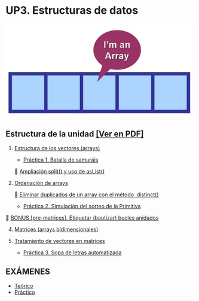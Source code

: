 # UP3. Estructuras de datos
![array](array.PNG)

## Estructura de la unidad [[Ver en PDF]](https://github.com/pbendom3/prog-1cfgs-daw/blob/main/temas_pdf/imprimir_ud3.pdf)
1.  [Estructura de los vectores (arrays)](https://pbendom3.github.io/prog-1cfgs-daw/ups/UP3/3_1_arrays/index.html)

     - [Práctica 1. Batalla de samuráis](2_Práctica1_Batalla_de_samuráis.pdf)
    
    :pushpin: [Ampliación split() y uso de asList()](https://pbendom3.github.io/prog-1cfgs-daw/ups/UP3/3_2_split_aslist/index.html)
       
2.  [Ordenación de arrays](https://pbendom3.github.io/prog-1cfgs-daw/ups/UP3/3_3_ordenacion/index.html)

     :pushpin: [Eliminar duplicados de un array con el método .distinct()](https://pbendom3.github.io/prog-1cfgs-daw/ups/UP3/3_4_duplicados/index.html)

     - [Práctica 2. Simulación del sorteo de la Primitiva](6_Práctica2_Simulación_del_sorteo_de_la_Primitiva.pdf)

:gift: [BONUS [pre-matrices]. Etiquetar (bautizar) bucles anidados](https://pbendom3.github.io/prog-1cfgs-daw/ups/UP3/3_5_etiquetas/index.html)

4.  [Matrices (arrays bidimensionales)](https://pbendom3.github.io/prog-1cfgs-daw/ups/UP3/3_6_matrices/index.html)
5.  [Tratamiento de vectores en matrices](https://pbendom3.github.io/prog-1cfgs-daw/ups/UP3/3_7_vectores_matrices/index.html)

     - [Práctica 3. Sopa de letras automatizada](10_Práctica_3_Sopa_de_letras.pdf)
   
## EXÁMENES
- [Teórico](11_EXAMEN_TEÓRICO_UD3.pdf)
- [Práctico](12_EXAMEN_PRÁCTICO_UD3.pdf)
